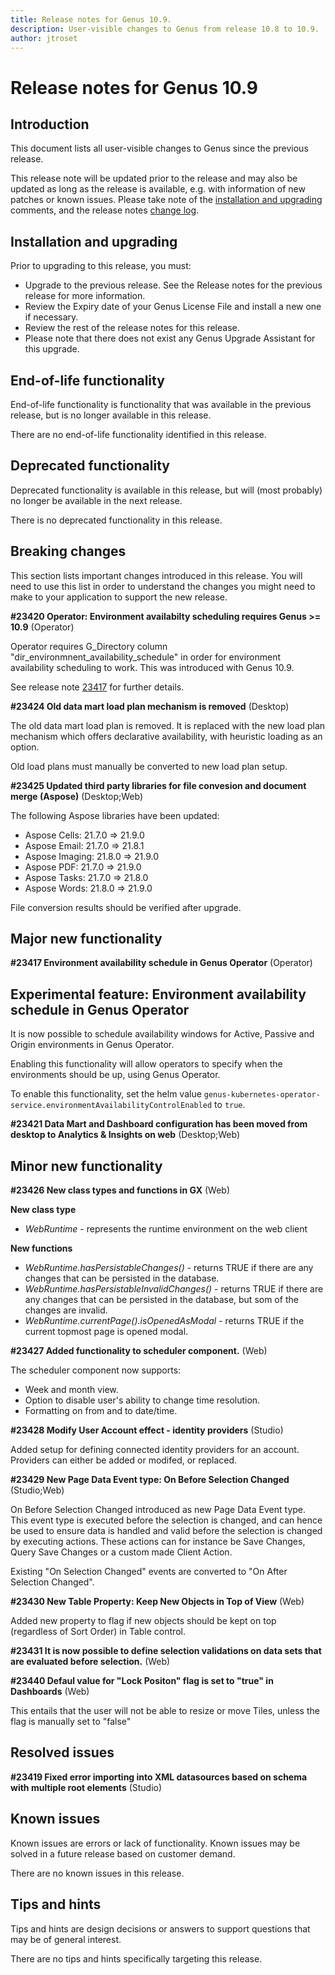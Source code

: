 ```yaml
---
title: Release notes for Genus 10.9.
description: User-visible changes to Genus from release 10.8 to 10.9.
author: jtroset
---
```


# Release notes for Genus 10.9

## Introduction

This document lists all user-visible changes to Genus since the previous release.

This release note will be updated prior to the release and may also be updated as long as the release is available, e.g. with information of new patches or known issues. Please take note of the [installation and upgrading](#installation-and-upgrading) comments, and the release notes [change log](#change-log).

## Installation and upgrading

Prior to upgrading to this release, you must:

- Upgrade to the previous release. See the Release notes for the previous release for more information.
- Review the Expiry date of your Genus License File and install a new one if necessary.
- Review the rest of the release notes for this release.
- Please note that there does not exist any Genus Upgrade Assistant for this upgrade.

<!--rntype01-start INSTALLATION / UPGRADE. DO NOT CHANGE THESE TAGS. ANY CHANGES BELOW WILL BE OVERWRITTEN.-->

<!--rntype01-end   INSTALLATION / UPGRADE. DO NOT CHANGE THESE TAGS. ANY CHANGES ABOVE WILL BE OVERWRITTEN.-->
<!-- release note type 2 is missing. That's ok.-->

## End-of-life functionality

End-of-life functionality is functionality that was available in the previous release, but is no longer available in this release.
<!--rntype03-start END-OF-LIFE. DO NOT CHANGE THESE TAGS. ANY CHANGES BELOW WILL BE OVERWRITTEN.-->
There are no end-of-life functionality identified in this release.
<!--rntype03-end   END-OF-LIFE. DO NOT CHANGE THESE TAGS. ANY CHANGES ABOVE WILL BE OVERWRITTEN.-->
## Deprecated functionality

Deprecated functionality is available in this release, but will (most probably) no longer be available in the next release.
<!--rntype04-start DEPRECATED. DO NOT CHANGE THESE TAGS. ANY CHANGES BELOW WILL BE OVERWRITTEN.-->
There is no deprecated functionality in this release.
<!--rntype04-end   DEPRECATED. DO NOT CHANGE THESE TAGS. ANY CHANGES ABOVE WILL BE OVERWRITTEN.-->
## Breaking changes

This section lists important changes introduced in this release. You will need to use this list in order to understand the changes you might need to make to your application to support the new release.
<!--rntype05-start BREAKING. DO NOT CHANGE THESE TAGS. ANY CHANGES BELOW WILL BE OVERWRITTEN.-->
<!--ID 7a9ddada-209e-4359-af51-77cce5467116 -->
**#23420 Operator: Environment availabilty scheduling requires Genus >= 10.9** (Operator)

Operator requires G_Directory column "dir_environmnent_availability_schedule" in order for environment availability scheduling to work. This was introduced with Genus 10.9.

See release note  [23417](genuslink:https://actio.genus.net/--/?LinkType=OpenLink&Version=1&Verb=open&ClassId=40891110&ObjectId=37931e20-9adc-4611-bfaf-8ae8042c19bf&DisplayName=23417%2010.9%20Environment%20availability%20schedule%20in%20Genus%20Operator) for further details.

<!--ID 7c2836f8-2b3c-49dc-ae15-9247fa6f8cab -->
**#23424 Old data mart load plan mechanism is removed** (Desktop)

The old data mart load plan is removed. It is replaced with the new load plan mechanism which offers declarative availability, with heuristic loading as an option.

Old load plans must manually be converted to new load plan setup.

<!--ID 1da83dd2-e7ef-4b10-9250-139c07c0f579 -->
**#23425 Updated third party libraries for file convesion and document merge (Aspose)** (Desktop;Web)

The following Aspose libraries have been updated:

- Aspose Cells: 21.7.0 => 21.9.0
- Aspose Email: 21.7.0 => 21.8.1
- Aspose Imaging: 21.8.0 => 21.9.0
- Aspose PDF: 21.7.0 => 21.9.0
- Aspose Tasks: 21.7.0 => 21.8.0
- Aspose Words: 21.8.0 => 21.9.0

File conversion results should be verified after upgrade.

<!--rntype05-end   BREAKING. DO NOT CHANGE THESE TAGS. ANY CHANGES ABOVE WILL BE OVERWRITTEN.-->
## Major new functionality
<!--rntype06-start MAJOR. DO NOT CHANGE THESE TAGS. ANY CHANGES BELOW WILL BE OVERWRITTEN.-->
<!--ID 37931e20-9adc-4611-bfaf-8ae8042c19bf -->
**#23417 Environment availability schedule in Genus Operator** (Operator)

## **Experimental feature**: Environment availability schedule in Genus Operator
It is now possible to schedule availability windows for Active, Passive and Origin environments in Genus Operator. 

Enabling this functionality will allow operators to specify when the environments should be up, using Genus Operator.

To enable this functionality, set the helm value ``genus-kubernetes-operator-service.environmentAvailabilityControlEnabled`` to ``true``.

<!--ID 75eca5e4-1cc0-4420-842e-3fcaa101ecf6 -->
**#23421 Data Mart and Dashboard configuration has been moved from desktop to Analytics & Insights on web** (Desktop;Web)

<!--rntype06-end   MAJOR. DO NOT CHANGE THESE TAGS. ANY CHANGES ABOVE WILL BE OVERWRITTEN.-->
## Minor new functionality
<!--rntype07-start MINOR. DO NOT CHANGE THESE TAGS. ANY CHANGES BELOW WILL BE OVERWRITTEN.-->
<!--ID c80f6f37-9bac-4177-9b76-f79e927614e1 -->
**#23426 New class types and functions in GX** (Web)

**New class type**

- *WebRuntime* - represents the runtime environment on the web client

**New functions**

- *WebRuntime.hasPersistableChanges()* - returns TRUE if there are any changes that can be persisted in the database.
- *WebRuntime.hasPersistableInvalidChanges()* - returns TRUE if there are any changes that can be persisted in the database, but som of the changes are invalid.
- *WebRuntime.currentPage().isOpenedAsModal* - returns TRUE if the current topmost page is opened modal.

<!--ID d680bfbc-0b39-43c9-8e6d-cbb03d983b84 -->
**#23427 Added functionality to scheduler component.** (Web)

The scheduler component now supports:
- Week and month view.
- Option to disable user's ability to change time resolution.
- Formatting on from and to date/time.

<!--ID cfdfb685-66a1-4d31-8610-81c4316c2eb3 -->
**#23428 Modify User Account effect - identity providers** (Studio)

Added setup for defining connected identity providers for an account. Providers can either be added or modifed, or replaced.

<!--ID 70abe90c-6214-418b-a52a-0199651c2fa0 -->
**#23429 New Page Data Event type: On Before Selection Changed** (Studio;Web)

On Before Selection Changed introduced as new Page Data Event type. This event type is executed before the selection is changed, and can hence be used to ensure data is handled and valid before the selection is changed by executing actions. These actions can for instance be Save Changes, Query Save Changes or a custom made Client Action.

Existing "On Selection Changed" events are converted to "On After Selection Changed".

<!--ID ee92872c-7f21-4c9f-a005-8678a4b5b2e3 -->
**#23430 New Table Property: Keep New Objects in Top of View** (Web)

Added new property to flag if new objects should be kept on top (regardless of Sort Order) in Table control.

<!--ID 70aa81dc-0c7a-4037-b783-84d76dc2443e -->
**#23431 It is now possible to define selection validations on data sets that are evaluated before selection.** (Web)

<!--ID 07daadf4-b097-4b32-8362-e237c5fe35ac -->
**#23440 Defaul value for "Lock Positon" flag is set to "true" in Dashboards** (Web)

This entails that the user will not be able to resize or move Tiles, unless the flag is manually set to "false"

<!--rntype07-end   MINOR. DO NOT CHANGE THESE TAGS. ANY CHANGES ABOVE WILL BE OVERWRITTEN.-->
## Resolved issues
<!--rntype08-start RESOLVED ISSUES. DO NOT CHANGE THESE TAGS. ANY CHANGES BELOW WILL BE OVERWRITTEN.-->
<!--ID 5a3883e6-90e2-4424-b3a5-18ddbf2bc0cc -->
**#23419 Fixed error importing into XML datasources based on schema with multiple root elements** (Studio)

<!--rntype08-end   RESOLVED ISSUES. DO NOT CHANGE THESE TAGS. ANY CHANGES ABOVE WILL BE OVERWRITTEN.-->
## Known issues

Known issues are errors or lack of functionality. Known issues may be solved in a future release based on customer demand.
<!--rntype09-start KNOWN ISSUES. DO NOT CHANGE THESE TAGS. ANY CHANGES BELOW WILL BE OVERWRITTEN.-->
There are no known issues in this release.
<!--rntype09-end   KNOWN ISSUES. DO NOT CHANGE THESE TAGS. ANY CHANGES ABOVE WILL BE OVERWRITTEN.-->
## Tips and hints

Tips and hints are design decisions or answers to support questions that may be of general interest.

There are no tips and hints specifically targeting this release.
<!--changelog CHANGELOG. DO NOT CHANGE THIS TAG. ANY CHANGES BELOW WILL BE DELETED.-->
